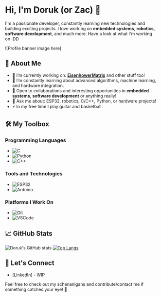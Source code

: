 
# Hi, I'm Doruk (or Zac) 👋

I'm a passionate developer, constantly learning new technologies and building exciting projects. I love working on **embedded systems**, **robotics**, **software development**, and much more. Have a look at what I'm working on :DD

![Profile banner image here]

## 🚀 About Me
- 🔭 I’m currently working on: [**EisenhowerMatrix**](https://github.com/Doruk/HessianMatrix) and other stuff too!
- 🌱 I’m constantly learning about advanced algorithms, machine learning, and hardware integration.
- 💼 Open to collaborations and interesting opportunities in **embedded systems**, **software development** or anything really!
- 💬 Ask me about: ESP32, robotics, C/C++, Python, or hardware projects!
- ⚡ In my free time I play guitar and basketball.

## 🛠️ My Toolbox

### Programming Languages
- ![C](https://img.shields.io/badge/C-00599C?style=flat-square&logo=c&logoColor=white)
- ![Python](https://img.shields.io/badge/Python-yellow?style=flat-square&logo=python&logoColor=white)
- ![C++](https://img.shields.io/badge/C++-blue?style=flat-square&logo=c%2B%2B&logoColor=white)


### Tools and Technologies
- ![ESP32](https://img.shields.io/badge/ESP32-gray?style=flat-square&logo=espressif&logoColor=white)
- ![Arduino](https://img.shields.io/badge/Arduino-blue?style=flat-square&logo=arduino&logoColor=white)

### Platforms I Work On
- ![Git](https://img.shields.io/badge/Git-F05032?style=flat-square&logo=git&logoColor=white)
- ![VSCode](https://img.shields.io/badge/VSCode-007ACC?style=flat-square&logo=visual-studio-code&logoColor=white)

## 📈 GitHub Stats
![Doruk's GitHub stats](https://github-readme-stats.vercel.app/api?username=Doruk&show_icons=true&theme=radical)
[![Top Langs](https://github-readme-stats.vercel.app/api/top-langs/?username=Doruk&layout=compact)](https://github.com/Doruk/github-readme-stats)

## 🔗 Let's Connect
- [LinkedIn] - WIP

Feel free to check out my schenanigans and contribute/contact me if something catches your eye! 🚀 
